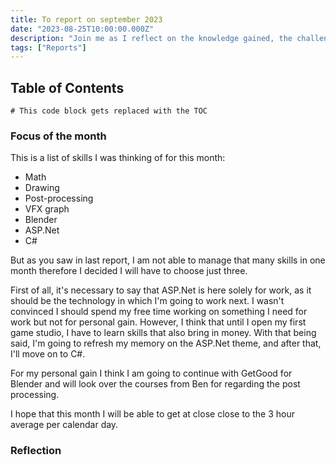 ```yaml
---
title: To report on september 2023
date: "2023-08-25T10:00:00.000Z"
description: "Join me as I reflect on the knowledge gained, the challenges conquered, and the hours dedicated to learning various subjects during the month of September 2023"
tags: ["Reports"]
---
```


## Table of Contents

```toc
# This code block gets replaced with the TOC
```

### Focus of the month

This is a list of skills I was thinking of for this month:

* Math
* Drawing
* Post-processing
* VFX graph
* Blender
* ASP.Net
* C#

But as you saw in last report, I am not able to manage that many skills in one month therefore I decided I will have to choose just three. 

First of all, it's necessary to say that ASP.Net is here solely for work, as it should be the technology in which I'm going to work next. I wasn't convinced I should spend my free time working on something I need for work but not for personal gain. However, I think that until I open my first game studio, I have to learn skills that also bring in money. With that being said, I'm going to refresh my memory on the ASP.Net theme, and after that, I'll move on to C#.

For my personal gain I think I am going to continue with GetGood for Blender and will look over the courses from Ben for regarding the post processing. 

I hope that this month I will be able to get at close close to the 3 hour average per calendar day.

### Reflection

